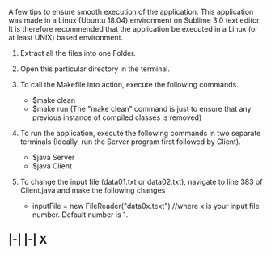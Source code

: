 A few tips to ensure smooth execution of the application.
This application was made in a Linux (Ubuntu 18.04) environment on Sublime 3.0 text editor.
It is therefore recommended that the application be executed in a Linux (or at least UNIX) based environment.

1) Extract all the files into one Folder.
2) Open this particular directory in the terminal.
3) To call the Makefile into action, execute the following commands.

	- $make clean
	- $make run
	(The "make clean" command is just to ensure that any previous instance of compiled classes is removed)

4) To run the application, execute the following commands in two separate terminals (Ideally, run the Server program first followed by Client).

	- $java Server
	- $java Client

5) To change the input file (data01.txt or data02.txt), navigate to line 383 of Client.java and make the following changes
	
	- inputFile = new FileReader("data0x.text") //where x is your input file number. Default number is 1. 

 |-| |-|
    X 
  -----
